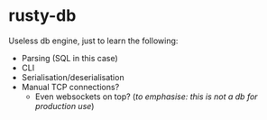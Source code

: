 # rusty-db
Useless db engine, just to learn the following:

- Parsing (SQL in this case)
- CLI
- Serialisation/deserialisation
- Manual TCP connections?
    - Even websockets on top? (*to emphasise: this is not a db for production use*)
